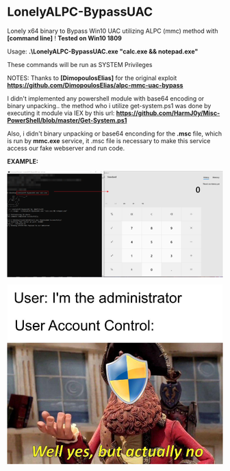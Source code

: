 # LonelyALPC-BypassUAC
Lonely x64 binary to Bypass Win10 UAC utilizing ALPC (mmc) method with **[command line]** !
**Tested on Win10 1809** 

Usage: **.\LonelyALPC-BypassUAC.exe "calc.exe && notepad.exe"** 

These commands will be run as SYSTEM Privileges

NOTES:
Thanks to **[DimopoulosElias]** for the original exploit
**https://github.com/DimopoulosElias/alpc-mmc-uac-bypass** 

I didn't implemented any powershell module with base64 encoding or binary unpacking.. the method who i utilize get-system.ps1 was done by executing it module via IEX by this url: 
**https://github.com/HarmJ0y/Misc-PowerShell/blob/master/Get-System.ps1** 

Also, i didn't binary unpacking or base64 enconding for the **.msc**  file, which is run by **mmc.exe**  service, it .msc file is necessary to make this service access our fake webserver and run code.

**EXAMPLE:**

![alt text](calc.png)

![alt text](1.jpg)
